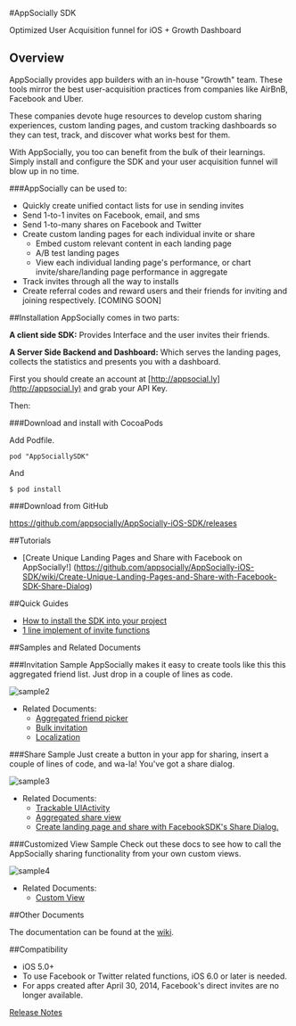 #AppSocially SDK

Optimized User Acquisition funnel for iOS + Growth Dashboard

## Overview
AppSocially provides app builders with an in-house "Growth" team. These tools mirror the best user-acquisition practices from companies like AirBnB, Facebook and Uber.

These companies devote huge resources to develop custom sharing experiences, custom landing pages, and custom tracking dashboards so they can test, track, and discover what works best for them. 

With AppSocially, you too can benefit from the bulk of their learnings. Simply install and configure the SDK and your user acquisition funnel will blow up in no time.

###AppSocially can be used to:
 * Quickly create unified contact lists for use in sending invites
 * Send 1-to-1 invites on Facebook, email, and sms
 * Send 1-to-many shares on Facebook and Twitter
 * Create custom landing pages for each individual invite or share
	 * Embed custom relevant content in each landing page
	 * A/B test landing pages
	 * View each individual landing page's performance, or chart invite/share/landing page performance in aggregate
 * Track invites through all the way to installs
 * Create referral codes and reward users and their friends for inviting and joining respectively. [COMING SOON]


##Installation
AppSocially comes in two parts:

**A client side SDK:** Provides Interface and  the user invites their friends.

**A Server Side Backend and Dashboard:**  Which serves the landing pages, collects the statistics and presents you with a dashboard.

First you should create an account at [http://appsocial.ly](http://appsocial.ly) and grab your API Key. 

Then:

###Download and install with CocoaPods

Add Podfile.

````
pod "AppSociallySDK"
````

And

````
$ pod install
````

###Download from GitHub

https://github.com/appsocially/AppSocially-iOS-SDK/releases



##Tutorials

- [Create Unique Landing Pages and Share with Facebook on AppSocially!] (https://github.com/appsocially/AppSocially-iOS-SDK/wiki/Create-Unique-Landing-Pages-and-Share-with-Facebook-SDK-Share-Dialog)

##Quick Guides

- [How to install the SDK into your project](https://github.com/appsocially/AppSocially-iOS-SDK/wiki/How-to-install-the-SDK-into-your-project)
- [1 line implement of invite functions](https://github.com/appsocially/AppSocially-iOS-SDK/wiki/1-line-implement-of-invite-functions)


##Samples and Related Documents

###Invitation Sample
AppSocially makes it easy to create tools like this this aggregated friend list. Just drop in a couple of lines as code.

![sample2](http://appsocially-docs-resources.s3.amazonaws.com/ss_InviteSmaple__.png)

- Related Documents:
  - [Aggregated friend picker](https://github.com/appsocially/AppSocially-iOS-SDK/wiki/Aggregated-friend-picker)
  - [Bulk invitation](https://github.com/appsocially/AppSocially-iOS-SDK/wiki/Bulk-invitation)
  - [Localization](https://github.com/appsocially/AppSocially-iOS-SDK/wiki/Localization)

###Share Sample
Just create a button in your app for sharing, insert a couple of lines of code, and wa-la! You've got a share dialog.

![sample3](http://appsocially-docs-resources.s3.amazonaws.com/ss_ShareSample__.png)

- Related Documents:
  - [Trackable UIActivity](https://github.com/appsocially/AppSocially-iOS-SDK/wiki/Trackable-UIActivity)
  - [Aggregated share view](https://github.com/appsocially/AppSocially-iOS-SDK/wiki/Aggregated-share-view)
  - [Create landing page and share with FacebookSDK's Share Dialog.](https://github.com/appsocially/AppSocially-iOS-SDK/wiki/Create-landing-page-and-share-with-FacebookSDK's-Share-Dialog)

###Customized View Sample
Check out these docs to see how to call the AppSocially sharing functionality from your own custom views.

![sample4](http://appsocially-docs-resources.s3.amazonaws.com/ss_CustomizedViewSample__.png)

- Related Documents:
  - [Custom View](https://github.com/appsocially/AppSocially-iOS-SDK/wiki/Custom-View)

##Other Documents

The documentation can be found at the [wiki](https://github.com/appsocially/AppSocially-iOS-SDK/wiki).

##Compatibility

- iOS 5.0+
- To use Facebook or Twitter related functions, iOS 6.0 or later is needed.
- For apps created after April 30, 2014, Facebook's direct invites are no longer available.

[Release Notes](https://github.com/appsocially/AppSocially-iOS-SDK/wiki/Release-Notes)
